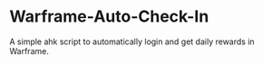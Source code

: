 # Warframe-Auto-Check-In
A simple ahk script to automatically login and get daily rewards in Warframe.

